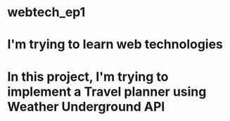 # webtech_ep1
# I'm trying to learn web technologies
# In this project, I'm trying to implement a Travel planner using Weather Underground API
# 
